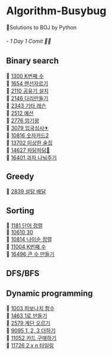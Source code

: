 # Algorithm-Busybug
🐞Solutions to BOJ by Python
###### - 1 Day 1 Comit 👩‍💻

## Binary search
📌 [1300 K번째 수](https://www.acmicpc.net/problem/1300)   
📌 [1654 랜선자르기](https://www.acmicpc.net/problem/1654)      
📌 [2110 공유기 설치](https://www.acmicpc.net/problem/2110)   
📌 [2146 다리만들기](https://www.acmicpc.net/problem/2146)   
📌 [2343 기타 레슨](https://www.acmicpc.net/problem/2343)   
📌 [2512 예산](https://www.acmicpc.net/problem/2512)   
📌 [2776 암기왕](https://www.acmicpc.net/problem/2776)   
📌 [3079 입국심사✈](https://www.acmicpc.net/problem/3079)    
📌 [10816 숫자카드2](https://www.acmicpc.net/problem/10816)   
📌 [13702 이상한 술집](https://www.acmicpc.net/problem/13702)   
📌 [14627 파닭파닭🐔](https://www.acmicpc.net/problem/14627)   
📌 [16401 과자 나눠주기](https://www.acmicpc.net/problem/16401)   
## Greedy
📌 [2839 설탕 배달](https://www.acmicpc.net/problem/2839)   
## Sorting
📌 [1181 단어 정렬](https://www.acmicpc.net/problem/1181)  
📌 [10610 30](https://www.acmicpc.net/problem/10610)  
📌 [10814 나이순 정렬](https://www.acmicpc.net/problem/10814)   
📌 [11004 K번째 수](https://www.acmicpc.net/problem/11004)   
📌 [16496 큰 수 만들기](https://www.acmicpc.net/problem/16496)   
## DFS/BFS

## Dynamic programming
📌 [1003 피보나치 함수](https://www.acmicpc.net/problem/1003)   
📌 [1463 1로 만들기](https://www.acmicpc.net/problem/1463)   
📌 [2579 계단 오르기](https://www.acmicpc.net/problem/2579)   
📌 [9095 1, 2, 3 더하기](https://www.acmicpc.net/problem/9095)   
📌 [11052 카드 구매하기](https://www.acmicpc.net/problem/11052)    
📌 [11726 2 x n 타일링](https://www.acmicpc.net/problem/11726)   

